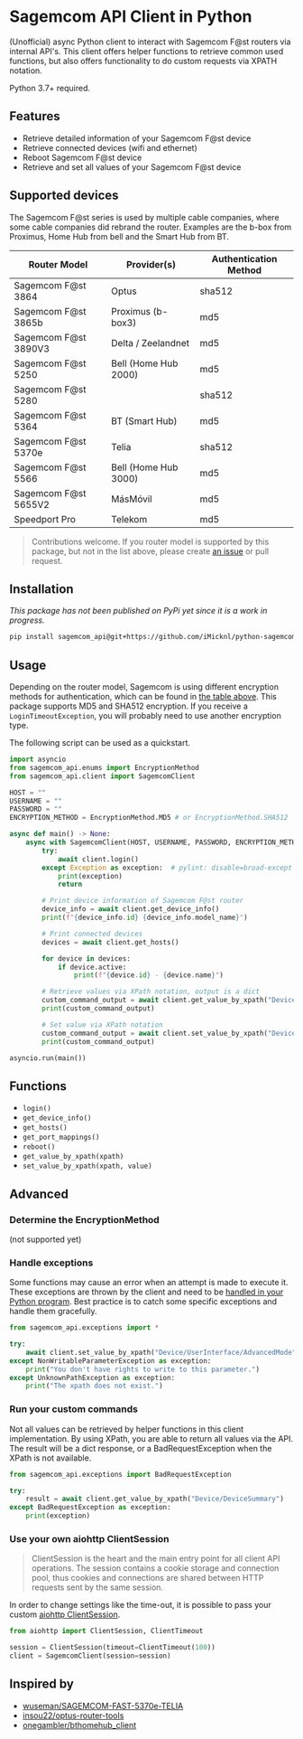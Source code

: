 # Sagemcom API Client in Python

(Unofficial) async Python client to interact with Sagemcom F@st routers via internal API's. This client offers helper functions to retrieve common used functions, but also offers functionality to do custom requests via XPATH notation.

Python 3.7+ required.

## Features

- Retrieve detailed information of your Sagemcom F@st device
- Retrieve connected devices (wifi and ethernet)
- Reboot Sagemcom F@st device
- Retrieve and set all values of your Sagemcom F@st device

## Supported devices

The Sagemcom F@st series is used by multiple cable companies, where some cable companies did rebrand the router. Examples are the b-box from Proximus, Home Hub from bell and the Smart Hub from BT.

| Router Model         | Provider(s)          | Authentication Method |
| -------------------- | -------------------- | --------------------- |
| Sagemcom F@st 3864   | Optus                | sha512                |
| Sagemcom F@st 3865b  | Proximus (b-box3)    | md5                   |
| Sagemcom F@st 3890V3 | Delta / Zeelandnet   | md5                   |
| Sagemcom F@st 5250   | Bell (Home Hub 2000) | md5                   |
| Sagemcom F@st 5280   |                      | sha512                |
| Sagemcom F@st 5364   | BT (Smart Hub)       | md5                   |
| Sagemcom F@st 5370e  | Telia                | sha512                |
| Sagemcom F@st 5566   | Bell (Home Hub 3000) | md5                   |
| Sagemcom F@st 5655V2 | MásMóvil             | md5                   |
| Speedport Pro        | Telekom              | md5                   |

> Contributions welcome. If you router model is supported by this package, but not in the list above, please create [an issue](https://github.com/iMicknl/python-sagemcom-api/issues/new) or pull request.

## Installation

_This package has not been published on PyPi yet since it is a work in progress._

```bash
pip install sagemcom_api@git+https://github.com/iMicknl/python-sagemcom-api@v1.0.0
```

## Usage

Depending on the router model, Sagemcom is using different encryption methods for authentication, which can be found in [the table above](#supported-devices). This package supports MD5 and SHA512 encryption. If you receive a `LoginTimeoutException`, you will probably need to use another encryption type.

The following script can be used as a quickstart.

```python
import asyncio
from sagemcom_api.enums import EncryptionMethod
from sagemcom_api.client import SagemcomClient

HOST = ""
USERNAME = ""
PASSWORD = ""
ENCRYPTION_METHOD = EncryptionMethod.MD5 # or EncryptionMethod.SHA512

async def main() -> None:
    async with SagemcomClient(HOST, USERNAME, PASSWORD, ENCRYPTION_METHOD) as client:
        try:
            await client.login()
        except Exception as exception:  # pylint: disable=broad-except
            print(exception)
            return

        # Print device information of Sagemcom F@st router
        device_info = await client.get_device_info()
        print(f"{device_info.id} {device_info.model_name}")

        # Print connected devices
        devices = await client.get_hosts()

        for device in devices:
            if device.active:
                print(f"{device.id} - {device.name}")

        # Retrieve values via XPath notation, output is a dict
        custom_command_output = await client.get_value_by_xpath("Device/UserInterface/AdvancedMode")
        print(custom_command_output)

        # Set value via XPath notation
        custom_command_output = await client.set_value_by_xpath("Device/UserInterface/AdvancedMode", "true")
        print(custom_command_output)

asyncio.run(main())
```

## Functions

- `login()`
- `get_device_info()`
- `get_hosts()`
- `get_port_mappings()`
- `reboot()`
- `get_value_by_xpath(xpath)`
- `set_value_by_xpath(xpath, value)`

## Advanced

### Determine the EncryptionMethod
(not supported yet)

### Handle exceptions
Some functions may cause an error when an attempt is made to execute it. These exceptions are thrown by the client and need to be [handled in your Python program](https://docs.python.org/3/tutorial/errors.html#handling-exceptions). Best practice is to catch some specific exceptions and handle them gracefully.

```python
from sagemcom_api.exceptions import *

try:
    await client.set_value_by_xpath("Device/UserInterface/AdvancedMode", "true")
except NonWritableParameterException as exception:
    print("You don't have rights to write to this parameter.")
except UnknownPathException as exception:
    print("The xpath does not exist.")
```

### Run your custom commands

Not all values can be retrieved by helper functions in this client implementation. By using XPath, you are able to return all values via the API. The result will be a dict response, or a BadRequestException when the XPath is not available.

```python
from sagemcom_api.exceptions import BadRequestException

try:
    result = await client.get_value_by_xpath("Device/DeviceSummary")
except BadRequestException as exception:
    print(exception)
```

### Use your own aiohttp ClientSession 

> ClientSession is the heart and the main entry point for all client API operations. The session contains a cookie storage and connection pool, thus cookies and connections are shared between HTTP requests sent by the same session.

In order to change settings like the time-out, it is possible to pass your custom [aiohttp ClientSession](https://docs.aiohttp.org/en/stable/client_advanced.html).

```python
from aiohttp import ClientSession, ClientTimeout

session = ClientSession(timeout=ClientTimeout(100))
client = SagemcomClient(session=session)
```


## Inspired by

- [wuseman/SAGEMCOM-FAST-5370e-TELIA](https://github.com/wuseman/SAGEMCOM-FAST-5370e-TELIA)
- [insou22/optus-router-tools](https://github.com/insou22/optus-router-tools)
- [onegambler/bthomehub_client](https://github.com/onegambler/bthomehub_client)
